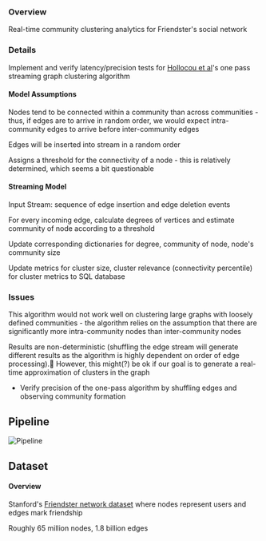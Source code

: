 ### Overview
Real-time community clustering analytics for Friendster's social network

### Details
Implement and verify latency/precision tests for [Hollocou et al](https://hal.archives-ouvertes.fr/hal-01639506v1/document)'s one pass streaming graph clustering algorithm

#### Model Assumptions
Nodes tend to be connected within a community than across communities - thus, if edges are to arrive in random order, we would expect intra-community edges to arrive before inter-community edges 

Edges will be inserted into stream in a random order

Assigns a threshold for the connectivity of a node - this is relatively determined, which seems a bit questionable

#### Streaming Model
Input Stream: sequence of edge insertion and edge deletion events

For every incoming edge, calculate degrees of vertices and estimate community of node according to a threshold

Update corresponding dictionaries for degree, community of node, node's community size 

Update metrics for cluster size, cluster relevance (connectivity percentile) for cluster metrics to SQL database


### Issues

This algorithm would not work well on clustering large graphs with loosely defined communities - the algorithm relies on the assumption that there are significantly more intra-community nodes than inter-community nodes

Results are non-deterministic (shuffling the edge stream will generate different results as the algorithm is highly dependent on order of edge processing).🤨 However, this might(?) be ok if our goal is to generate a real-time approximation of clusters in the graph

* Verify precision of the one-pass algorithm by shuffling edges and observing community formation


## Pipeline
![Pipeline](https://github.com/kellielu/friendster_communities/Pipeline.jpg)

## Dataset
#### Overview
Stanford's [Friendster network dataset](https://snap.stanford.edu/data/com-Friendster.html) where nodes represent users and edges mark friendship

Roughly 65 million nodes, 1.8 billion edges
	 
	